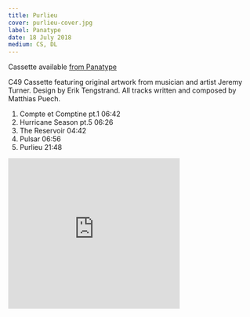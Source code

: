 ```yaml
---
title: Purlieu
cover: purlieu-cover.jpg
label: Panatype
date: 18 July 2018
medium: CS, DL
---
```


Cassette available [from Panatype](https://panatype.bandcamp.com/album/purlieu)

C49 Cassette featuring original artwork from musician and artist
Jeremy Turner. Design by Erik Tengstrand. All tracks written and
composed by Matthias Puech.

1. Compte et Comptine pt.1 06:42
2. Hurricane Season pt.5 06:26
3. The Reservoir 04:42
4. Pulsar 06:56
5. Purlieu 21:48

<iframe style="border: 0; width: 350px; height: 307px;" src="https://bandcamp.com/EmbeddedPlayer/album=2384562373/size=large/bgcol=ffffff/linkcol=0687f5/artwork=none/transparent=true/" seamless><a href="http://panatype.bandcamp.com/album/purlieu">Purlieu by Matthias Puech</a></iframe>